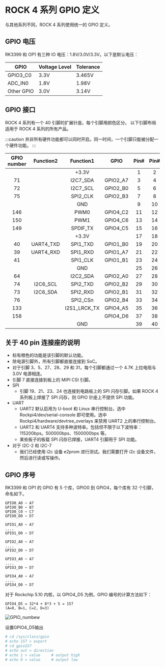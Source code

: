 ﻿---
sidebar_label: 'ROCK 4 系列 GPIO 定义'
sidebar_position: 50
---

# ROCK 4 系列 GPIO 定义

与其他系列不同，ROCK 4 系列使用统一的 GPIO 定义。

## GPIO 电压

RK3399 和 OP1 有三种 IO 电压：1.8V/3.0V/3.3V。以下是默认电压：

| GPIO       | Voltage Level | Tolerance |
| ---------- | ------------- | --------- |
| GPIO3_C0   | 3.3V          | 3.465V    |
| ADC_IN0    | 1.8V          | 1.98V     |
| Other GPIO | 3.0V          | 3.14V     |

## GPIO 接口

ROCK 4 系列有一个 40 引脚的扩展针座。每个引脚用颜色区分。 
以下引脚布局适用于 ROCK 4 系列的所有产品。 

<div className='gpio_style'>

:::caution
并非所有硬件功能都可以同时开启。同一时间，一个引脚只能被分配一个硬件功能。
:::

|GPIO number|Function2|Function1|GPIO|Pin#|Pin#|GPIO|Function1|Function2|GPIO number|
|:-:|:---------:|:----------:|:--------:| :------------------------------: | :-----------------------------:|:-:|:-:|:-:|:-:|
|	|			|	+3.3V	 |			| <div className='yellow'>1</div>  |  <div className='red'>2</div>  |			|+5.0V		 |			|	|
|71 |			|I2C7_SDA	 |GPIO2_A7	|  <div className='green'>3</div>  |  <div className='red'>4</div>  |			|+5.0V		 |			|	|
|72 |			|I2C7_SCL	 |GPIO2_B0	|  <div className='green'>5</div>  | <div className='black'>6</div> |			|GND		 |			|	|
|75 |			|SPI2_CLK	 |GPIO2_B3	|  <div className='green'>7</div>  | <div className='green'>8</div> |GPIO4_C4	|<div className='orange'>UART2_TXD</div>	 |			|148|
|	|			|GND		 |			|  <div className='black'>9</div>  | <div className='green'>10</div>|GPIO4_C3	|<div className='orange'>UART2_RXD</div>	 |			|147|
|146|			|	PWM0	 |GPIO4_C2	| <div className='green'>11</div>  | <div className='green'>12</div>|GPIO4_A3	|I2S1_SCLK	 |			|131|
|150|			|	PWM1	 |GPIO4_C6	| <div className='green'>13</div>  | <div className='black'>14</div>|			|GND		 |			|	|
|149|			|SPDIF_TX	 |GPIO4_C5	| <div className='green'>15</div>  | <div className='green'>16</div>|GPIO4_D2	|			 |			|154|
|	|			|+3.3V		 |			| <div className='yellow'>17</div> | <div className='green'>18</div>|GPIO4_D4	|			 |			|156|
|40 |UART4_TXD  |<div className='orange'>SPI1_TXD</div>	 |GPIO1_B0	| <div className='green'>19</div>  | <div className='black'>20</div>|			|GND		 |			|	|
|39 |UART4_RXD  |<div className='orange'>SPI1_RXD</div>	 |GPIO1_A7	| <div className='green'>21</div>  | <div className='green'>22</div>|GPIO4_D5	|			 |			|157|
|41 |			|<div className='orange'>SPI1_CLK</div>	 |GPIO1_B1	| <div className='green'>23</div>  | <div className='green'>24</div>|GPIO1_B2	|<div className='orange'>SPI1_CSn</div>	 |			|42 |
|	|			|	GND		 |			| <div className='black'>25</div>  | <div className='green'>26</div>|			|ADC_IN0	 |			|	|
|64 |			|I2C2_SDA	 |GPIO2_A0	|  <div className='blue'>27</div>  | <div className='blue'>28</div> |GPIO2_A1	|I2C2_CLK	 |			|65 |
|74 |I2C6_SCL	|SPI2_TXD	 |GPIO2_B2	| <div className='green'>29</div>  | <div className='black'>30</div>|			|GND		 |			|	|
|73 |I2C6_SDA	|SPI2_RXD	 |GPIO2_B1	| <div className='green'>31</div>  | <div className='green'>32</div>|GPIO3_C0	|SPDIF_TX	 |UART3_CTSn|112|
|76 |			|SPI2_CSn	 |GPIO2_B4	| <div className='green'>33</div>  | <div className='black'>34</div>|			|GND		 |			|	|
|133|			|I2S1_LRCK_TX|GPIO4_A5	| <div className='green'>35</div>  | <div className='green'>36</div>|GPIO4_A4	|I2S1_LRCK_RX|			|132|
|158|			|			 |GPIO4_D6	| <div className='green'>37</div>  | <div className='green'>38</div>|GPIO4_A6	|I2S1_SDI	 |			|134|
|	|			|	GND		 |			| <div className='black'>39</div>  | <div className='green'>40</div>|GPIO4_A7	|I2S1_SDO	 |			|135|

</div>

## 关于 40 pin 连接座的说明

 - 标有橙色的功能是该引脚的默认功能。
 - 除电源引脚外，所有引脚都直接连接到 SoC。
 - 对于引脚 3、5、27、28、29 和 31，每个引脚都通过一个 4.7K 上拉电阻与 3.0V 电源相连。
 - 引脚 7 直接连接到板上的 MIPI CSI 引脚。
 - SPI
	- 引脚 19、21、23、24 也连接到电路板上的 SPI 闪存引脚。如果 ROCK 4 系列板上焊接了 SPI 闪存，则 GPIO 针座上不提供 SPI 功能。
 - UART
	- UART2 默认启用为 U-boot 和 Linux 串行控制台。选中 Rockpi4/dev/serial-console 即可使用。选中 Rockpi4/hardware/devtree_overlays 来禁用 UART2 上的串行控制台。
	- UART2 和 UART4 支持多种波特率。包括但不限于以下波特率：115200bps。500000bps、1500000bps 等。
	- 某些板子的板载 SPI 闪存已焊接，UART4 引脚用于 SPI 功能。
- 对于 I2C-2 和 I2C-7
	- 我们已经使用 i2c 设备 e2prom 进行测试。我们需要打开 i2c 设备文件，然后进行读或写操作。

## GPIO 序号

RK3399 和 OP1 的 GPIO 有 5 个库，GPIO0 到 GPIO4，每个库有 32 个引脚，命名如下。

```
GPIO0_A0 ~ A7 
GPIO0_B0 ~ B7
GPIO0_C0 ~ C7
GPIO0_D0 ~ D7
   
GPIO1_A0 ~ A7
....
GPIO1_D0 ~ D7
```
```
GPIO2_A0 ~ A7
....
GPIO2_D0 ~ D7
```
```
GPIO3_A0 ~ A7
....
GPIO3_D0 ~ D7
```
```
GPIO4_A0 ~ A7
....
GPIO4_D0 ~ D7
```

对于 Rockchip 5.10 内核，以 GPIO4_D5 为例，GPIO 编号的计算方法如下：

```
GPIO4_D5 = 32*4 + 8*3 + 5 = 157
(A=0, B=1, C=2, D=3)
```

![GPIO_numbew](/img/configuration/gpio-number.webp)

设置GPIO4_D5输出

```bash
# cd /sys/class/gpio
# echo 157 > export
# cd gpio157
# echo out > direction
# echo 1 > value     # output high
# echo 0 > value     # output low
```
